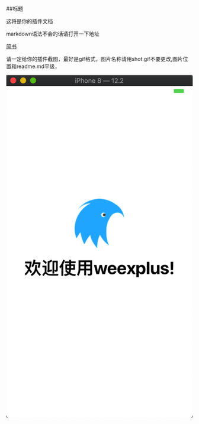 ##标题

这将是你的插件文档

markdown语法不会的话请打开一下地址

[简书](https://www.jianshu.com/p/191d1e21f7ed)

请一定给你的插件截图，最好是gif格式，图片名称请用shot.gif不要更改,图片位置和readme.md平级，

![](/shot.gif)